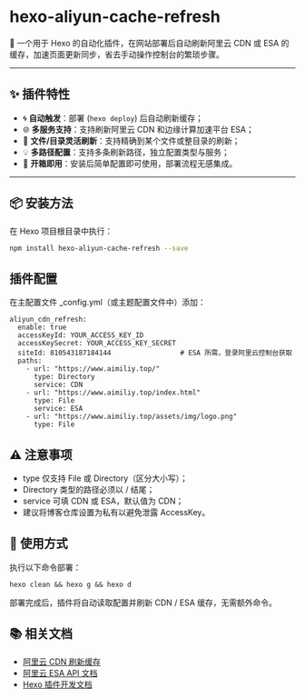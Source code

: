 # hexo-aliyun-cache-refresh

🚀 一个用于 Hexo 的自动化插件，在网站部署后自动刷新阿里云 CDN 或 ESA 的缓存，加速页面更新同步，省去手动操作控制台的繁琐步骤。

---

## ✨ 插件特性

- 🌀 **自动触发**：部署 (`hexo deploy`) 后自动刷新缓存；
- 🌐 **多服务支持**：支持刷新阿里云 CDN 和边缘计算加速平台 ESA；
- 📁 **文件/目录灵活刷新**：支持精确到某个文件或整目录的刷新；
- 💡 **多路径配置**：支持多条刷新路径，独立配置类型与服务；
- 🧰 **开箱即用**：安装后简单配置即可使用，部署流程无感集成。

---

## 📦 安装方法

在 Hexo 项目根目录中执行：

```bash
npm install hexo-aliyun-cache-refresh --save
```

## 插件配置
在主配置文件 _config.yml（或主题配置文件中）添加：
```shell
aliyun_cdn_refresh:
  enable: true
  accessKeyId: YOUR_ACCESS_KEY_ID         
  accessKeySecret: YOUR_ACCESS_KEY_SECRET 
  siteId: 810543187184144                 # ESA 所需，登录阿里云控制台获取
  paths:
    - url: "https://www.aimiliy.top/"
      type: Directory
      service: CDN
    - url: "https://www.aimiliy.top/index.html"
      type: File
      service: ESA
    - url: "https://www.aimiliy.top/assets/img/logo.png"
      type: File
```

## ⚠️ 注意事项
- type 仅支持 File 或 Directory（区分大小写）；
- Directory 类型的路径必须以 / 结尾；
- service 可填 CDN 或 ESA，默认值为 CDN；
- 建议将博客仓库设置为私有以避免泄露 AccessKey。


## 🚀 使用方式
执行以下命令部署：
```shell
hexo clean && hexo g && hexo d
```
部署完成后，插件将自动读取配置并刷新 CDN / ESA 缓存，无需额外命令。


## 📚 相关文档

- [阿里云 CDN 刷新缓存](https://help.aliyun.com/document_detail/27136.html)
- [阿里云 ESA API 文档](https://api.aliyun.com/product/ESA)
- [Hexo 插件开发文档](https://hexo.io/zh-cn/docs/plugins)
